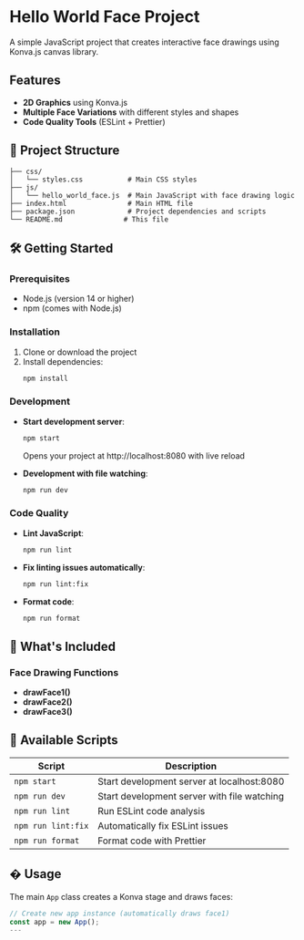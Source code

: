 # Hello World Face Project

A simple JavaScript project that creates interactive face drawings using Konva.js canvas library.

## Features 

- **2D Graphics** using Konva.js
- **Multiple Face Variations** with different styles and shapes
- **Code Quality Tools** (ESLint + Prettier)


## 📁 Project Structure

```
├── css/
│   └── styles.css           # Main CSS styles
├── js/
│   └── hello_world_face.js  # Main JavaScript with face drawing logic
├── index.html               # Main HTML file
├── package.json             # Project dependencies and scripts
└── README.md               # This file
```

## 🛠️ Getting Started

### Prerequisites

- Node.js (version 14 or higher)
- npm (comes with Node.js)

### Installation

1. Clone or download the project
2. Install dependencies:
   ```bash
   npm install
   ```

### Development

- **Start development server**:
  ```bash
  npm start
  ```
  Opens your project at http://localhost:8080 with live reload

- **Development with file watching**:
  ```bash
  npm run dev
  ```

### Code Quality

- **Lint JavaScript**:
  ```bash
  npm run lint
  ```

- **Fix linting issues automatically**:
  ```bash
  npm run lint:fix
  ```

- **Format code**:
  ```bash
  npm run format
  ```

## 🎯 What's Included

### Face Drawing Functions
- **drawFace1()**
- **drawFace2()** 
- **drawFace3()** 


## 📝 Available Scripts

| Script | Description |
|--------|-------------|
| `npm start` | Start development server at localhost:8080 |
| `npm run dev` | Start development server with file watching |
| `npm run lint` | Run ESLint code analysis |
| `npm run lint:fix` | Automatically fix ESLint issues |
| `npm run format` | Format code with Prettier |

## � Usage

The main `App` class creates a Konva stage and draws faces:

```javascript
// Create new app instance (automatically draws face1)
const app = new App();
---

